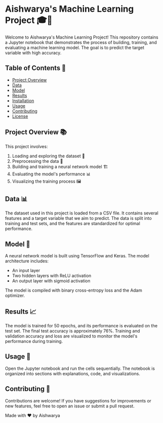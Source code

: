 # Aishwarya's Machine Learning Project 🎓🤖

Welcome to Aishwarya's Machine Learning Project! This repository contains a Jupyter notebook that demonstrates the process of building, training, and evaluating a machine learning model. The goal is to predict the target variable with high accuracy.

## Table of Contents 📑
- [Project Overview](#project-overview)
- [Data](#data)
- [Model](#model)
- [Results](#results)
- [Installation](#installation)
- [Usage](#usage)
- [Contributing](#contributing)
- [License](#license)

## Project Overview 📚
This project involves:
1. Loading and exploring the dataset 📂
2. Preprocessing the data 🔄
3. Building and training a neural network model 🏗️
4. Evaluating the model's performance 📊
5. Visualizing the training process 🖼️

## Data 📊
The dataset used in this project is loaded from a CSV file. It contains several features and a target variable that we aim to predict. The data is split into training and test sets, and the features are standardized for optimal performance.

## Model 🧠
A neural network model is built using TensorFlow and Keras. The model architecture includes:
- An input layer
- Two hidden layers with ReLU activation
- An output layer with sigmoid activation

The model is compiled with binary cross-entropy loss and the Adam optimizer.

## Results 📈
The model is trained for 50 epochs, and its performance is evaluated on the test set. The final test accuracy is approximately 76%. Training and validation accuracy and loss are visualized to monitor the model's performance during training.

## Usage 📝
Open the Jupyter notebook and run the cells sequentially. The notebook is organized into sections with explanations, code, and visualizations.

## Contributing 🤝
Contributions are welcome! If you have suggestions for improvements or new features, feel free to open an issue or submit a pull request.

Made with ❤️ by Aishwarya
